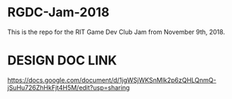 # RGDC-Jam-2018
This is the repo for the RIT Game Dev Club Jam from November 9th, 2018.

# DESIGN DOC LINK
https://docs.google.com/document/d/1jgWSjWKSnMlk2p6zQHLQnmQ-jSuHu726ZhHkFjt4H5M/edit?usp=sharing
